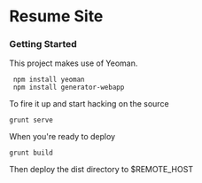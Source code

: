 # Resume Site

### Getting Started

This project makes use of Yeoman.

```
 npm install yeoman
 npm install generator-webapp
```

To fire it up and start hacking on the source

```
grunt serve
```

When you're ready to deploy

```
grunt build
```

Then deploy the dist directory to $REMOTE_HOST

